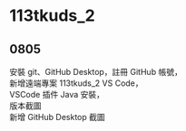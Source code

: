 # 113tkuds_2



## 0805
安裝 git、GitHub Desktop，註冊 GitHub 帳號，  
新增遠端專案 113tkuds_2 VS Code，  
VSCode 插件 Java 安裝，  
版本截圖  
新增 GitHub Desktop 截圖